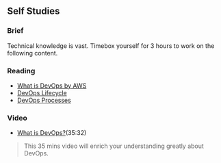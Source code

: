 ## Self Studies

### Brief

Technical knowledge is vast. Timebox yourself for 3 hours to work on the following content.

### Reading

- [What is DevOps by AWS](https://aws.amazon.com/devops/what-is-devops/)
- [DevOps Lifecycle](https://www.edureka.co/blog/devops-lifecycle)
- [DevOps Processes](https://www.techtarget.com/searchitoperations/tip/Demystify-the-DevOps-process-step-by-step)

### Video 

- [What is DevOps?](https://youtu.be/0yWAtQ6wYNM)(35:32) 

> This 35 mins video will enrich your understanding greatly about DevOps.

